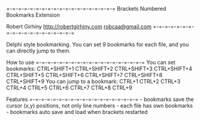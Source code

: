 =-=-=-=-=-=-=-=-=-=-=-=-=-=-=-=-=-=-=
Brackets Numbered Bookmarks Extension

Robert Girhiny
http://robertgirhiny.com
robcaa@gmail.com
=-=-=-=-=-=-=-=-=-=-=-=-=-=-=-=-=-=-=

Delphi style bookmarking. You can set 9 bookmarks
for each file, and you can directly jump to them.



How to use
=-=-=-=-=-=-=-=-=-=-=-=-=-=-=-=-=-=-=
You can set bookmarks:		CTRL+SHIFT+1
							CTRL+SHIFT+2
							CTRL+SHIFT+3
							CTRL+SHIFT+4
							CTRL+SHIFT+5
							CTRL+SHIFT+6
							CTRL+SHIFT+7
							CTRL+SHIFT+8
							CTRL+SHIFT+9
You can jump to a bookmark: CTRL+1
							CTRL+2
							CTRL+3
							CTRL+4
							CTRL+5
							CTRL+6
							CTRL+7
							CTRL+8
							CTRL+9



Features
=-=-=-=-=-=-=-=-=-=-=-=-=-=-=-=-=-=-=
	- bookmarks save the cursor (x,y) positions, not only line numbers
	- each file has own bookmarks
	- bookmarks auto save and load when brackets restarted

 
 
 
